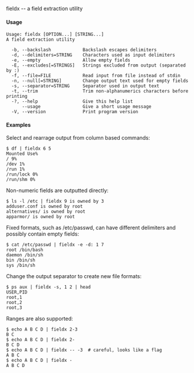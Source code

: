 fieldx -- a field extraction utility

#### Usage

    Usage: fieldx [OPTION...] [STRING...]
    A field extraction utility

      -b, --backslash            Backslash escapes delimiters
      -d, --delimiters=STRING    Characters used as input delimiters
      -e, --empty                Allow empty fields
      -E, --excludes[=STRINGS]   Strings excluded from output (separated by :)
      -f, --file=FILE            Read input from file instead of stdin
      -n, --null[=STRING]        Change output text used for empty fields
      -s, --separator=STRING     Separator used in output text
      -t, --trim                 Trim non-alphanumerics characters before printing
      -?, --help                 Give this help list
          --usage                Give a short usage message
      -V, --version              Print program version

#### Examples

Select and rearrage output from column based commands:

    $ df | fieldx 6 5
    Mounted Use%
    / 9%
    /dev 1%
    /run 1%
    /run/lock 0%
    /run/shm 0%

Non-numeric fields are outputted directly:

    $ ls -l /etc | fieldx 9 is owned by 3
    adduser.conf is owned by root
    alternatives/ is owned by root
    apparmor/ is owned by root

Fixed formats, such as /etc/passwd, can have different delimiters and
possibly contain empty fields:

    $ cat /etc/passwd | fieldx -e -d: 1 7
    root /bin/bash
    daemon /bin/sh
    bin /bin/sh
    sys /bin/sh

Change the output separator to create new file formats:

    $ ps aux | fieldx -s, 1 2 | head
    USER,PID
    root,1
    root,2
    root,3

Ranges are also supported:

    $ echo A B C D | fieldx 2-3
    B C
    $ echo A B C D | fieldx 2-
    B C D
    $ echo A B C D | fieldx -- -3  # careful, looks like a flag
    A B C
    $ echo A B C D | fieldx -
    A B C D
